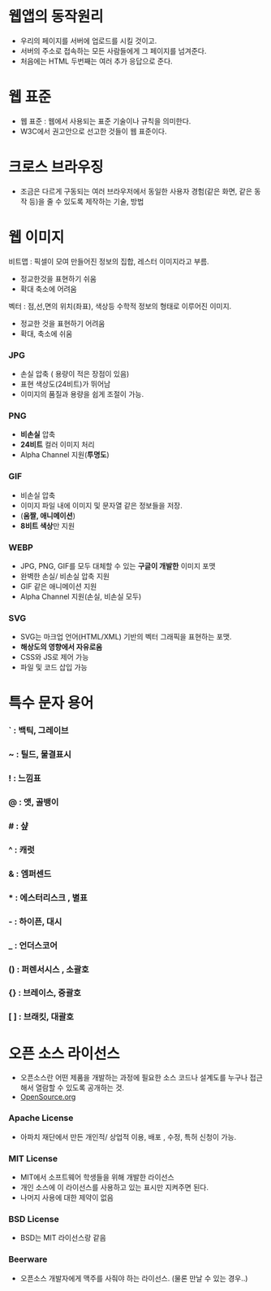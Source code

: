 # 웹앱의 동작원리



- 우리의 페이지를 서버에 업로드를 시킬 것이고.
- 서버의 주소로 접속하는 모든 사람들에게 그 페이지를 넘겨준다.
- 처음에는 HTML 두번째는 여러 추가 응답으로 준다.

# 웹 표준

- 웹 표준 : 웹에서 사용되는 표준 기술이나 규칙을 의미한다.
- W3C에서 권고안으로 선고한 것들이 웹 표준이다.

# 크로스 브라우징

- 조금은 다르게 구동되는 여러 브라우저에서 동일한 사용자 경험(같은 화면, 같은 동작 등)을 줄 수 있도록 제작하는 기술, 방법

# 웹 이미지

비트맵 :  픽셀이 모여 만들어진 정보의 집합, 레스터 이미지라고 부름.

- 정교한것을 표현하기 쉬움
- 확대 축소에 어려움

벡터 : 점,선,면의 위치(좌표), 색상등 수학적 정보의 형태로 이루어진 이미지.

- 정교한 것을 표현하기 어려움
- 확대, 축소에 쉬움

### JPG

- 손실 압축 ( 용량이 적은 장점이 있음)
- 표현 색상도(24비트)가 뛰어남
- 이미지의 품질과 용량을 쉽게 조절이 가능.

### PNG

- **비손실** 압축
- **24비트** 컬러 이미지 처리
- Alpha Channel 지원(**투명도**)

### GIF

- 비손실 압축
- 이미지 파일 내에 이미지 및 문자열 같은 정보들을 저장.
- (**움짤, 애니메이션**)
- **8비트 색상**만 지원

### WEBP

- JPG, PNG, GIF를 모두 대체할 수 있는 **구글이 개발한** 이미지 포맷
- 완벽한 손실/ 비손실 압축 지원
- GIF 같은 애니메이션 지원
- Alpha Channel 지원(손실, 비손실 모두)

### SVG

- SVG는 마크업 언어(HTML/XML) 기반의 벡터 그래픽을 표현하는 포맷.
- **해상도의 영향에서 자유로움**
- CSS와 JS로 제어 가능
- 파일 및 코드 삽입 가능



# 특수 문자 용어

### ` : 백틱, 그레이브

### ~ : 틸드, 물결표시

### ! : 느낌표

### @ : 앳, 골뱅이

### # : 샾

### ^ : 캐럿

### & : 엠퍼센드

### * : 에스터리스크 , 별표

### -  : 하이픈, 대시

### _ : 언더스코어

### () : 퍼렌서시스 , 소괄호

### {} : 브레이스, 중괄호

### [ ] : 브래킷,  대괄호

# 오픈 소스 라이선스

- 오픈소스란 어떤 제품을 개발하는 과정에 필요한 소스 코드나 설계도를 누구나 접근해서 열람할 수 있도록 공개하는 것.
- [OpenSource.org](http://OpenSource.org)

### Apache License

- 아파치 재단에서 만든 개인적/ 상업적 이용, 배포 , 수정, 특허 신청이 가능.

### MIT License

- MIT에서 소프트웨어 학생들을 위해 개발한 라이선스
- 개인 소스에 이 라이선스를 사용하고 있는 표시만 지켜주면 된다.
- 나머지 사용에 대한 제약이 없음

### BSD License

- BSD는 MIT 라이선스랑 같음

### Beerware

- 오픈소스 개발자에게 맥주를 사줘야 하는 라이선스. (물론 만날 수 있는 경우..)